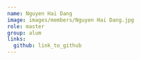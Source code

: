 ```yaml
---
name: Nguyen Hai Dang 
image: images/members/Nguyen Hai Dang.jpg 
role: master
group: alum
links:
  github: link_to_github 
---
```


